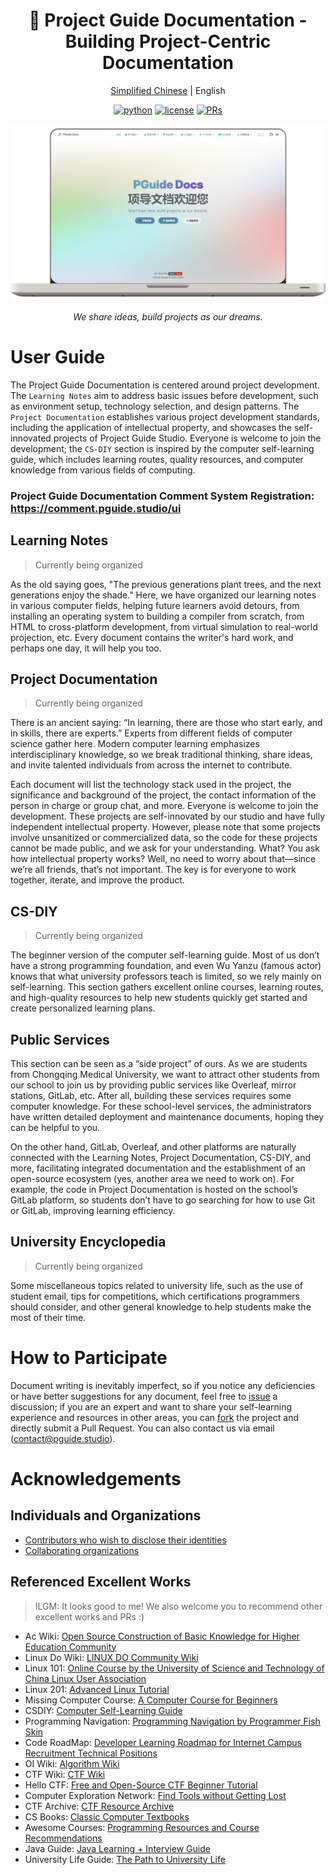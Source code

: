 <div align="center">

# 🌱 Project Guide Documentation - Building Project-Centric Documentation

[Simplified Chinese](https://github.com/PGuideDev/PGuide-Docs/blob/master/README.md) | English

[![python](https://img.shields.io/badge/-VuePress-blue?logo=vue&logoColor=white)](https://github.com/pre-commit/pre-commit)
[![license](https://img.shields.io/github/license/PGuideDev/PGuide-Docs)](https://img.shields.io/github/license/PGuideDev/PGuide-Docs)
[![PRs](https://img.shields.io/badge/PRs-welcome-brightgreen.svg)](https://github.com/PGuideDev/PGuide-Docs/pulls)

[![pguide-doc.png](docs/.vuepress/public/src/pguide-doc.png)](https://docs.pguide.cloud/)

_We share ideas, build projects as our dreams._

</div>

# User Guide

The Project Guide Documentation is centered around project development. The `Learning Notes` aim to address basic issues before development, such as environment setup, technology selection, and design patterns. The `Project Documentation` establishes various project development standards, including the application of intellectual property, and showcases the self-innovated projects of Project Guide Studio. Everyone is welcome to join the development; the `CS-DIY` section is inspired by the computer self-learning guide, which includes learning routes, quality resources, and computer knowledge from various fields of computing.

### Project Guide Documentation Comment System Registration: https://comment.pguide.studio/ui

## Learning Notes

> Currently being organized

As the old saying goes, "The previous generations plant trees, and the next generations enjoy the shade." Here, we have organized our learning notes in various computer fields, helping future learners avoid detours, from installing an operating system to building a compiler from scratch, from HTML to cross-platform development, from virtual simulation to real-world projection, etc. Every document contains the writer's hard work, and perhaps one day, it will help you too.

## Project Documentation

> Currently being organized

There is an ancient saying: “In learning, there are those who start early, and in skills, there are experts.” Experts from different fields of computer science gather here. Modern computer learning emphasizes interdisciplinary knowledge, so we break traditional thinking, share ideas, and invite talented individuals from across the internet to contribute.

Each document will list the technology stack used in the project, the significance and background of the project, the contact information of the person in charge or group chat, and more. Everyone is welcome to join the development. These projects are self-innovated by our studio and have fully independent intellectual property. However, please note that some projects involve unsanitized or commercialized data, so the code for these projects cannot be made public, and we ask for your understanding. What? You ask how intellectual property works? Well, no need to worry about that—since we’re all friends, that’s not important. The key is for everyone to work together, iterate, and improve the product.

## CS-DIY

> Currently being organized

The beginner version of the computer self-learning guide. Most of us don’t have a strong programming foundation, and even Wu Yanzu (famous actor) knows that what university professors teach is limited, so we rely mainly on self-learning. This section gathers excellent online courses, learning routes, and high-quality resources to help new students quickly get started and create personalized learning plans.

## Public Services

This section can be seen as a “side project” of ours. As we are students from Chongqing Medical University, we want to attract other students from our school to join us by providing public services like Overleaf, mirror stations, GitLab, etc. After all, building these services requires some computer knowledge. For these school-level services, the administrators have written detailed deployment and maintenance documents, hoping they can be helpful to you.

On the other hand, GitLab, Overleaf, and other platforms are naturally connected with the Learning Notes, Project Documentation, CS-DIY, and more, facilitating integrated documentation and the establishment of an open-source ecosystem (yes, another area we need to work on). For example, the code in Project Documentation is hosted on the school’s GitLab platform, so students don’t have to go searching for how to use Git or GitLab, improving learning efficiency.

## University Encyclopedia

> Currently being organized

Some miscellaneous topics related to university life, such as the use of student email, tips for competitions, which certifications programmers should consider, and other general knowledge to help students make the most of their time.

# How to Participate

Document writing is inevitably imperfect, so if you notice any deficiencies or have better suggestions for any document, feel free to [issue](https://github.com/PGuideDev/PGuide-Docs/issues) a discussion; if you are an expert and want to share your self-learning experience and resources in other areas, you can [fork](https://github.com/PGuideDev/PGuide-Docs/fork) the project and directly submit a Pull Request. You can also contact us via email (contact@pguide.studio).

# Acknowledgements

## Individuals and Organizations

- [Contributors who wish to disclose their identities](https://docs.pguide.cloud/friends/persons/)
- [Collaborating organizations](https://docs.pguide.cloud/friends/organizations/)

## Referenced Excellent Works

> ILGM: It looks good to me! We also welcome you to recommend other excellent works and PRs :)

- Ac Wiki: [Open Source Construction of Basic Knowledge for Higher Education Community](https://ac-wiki.org/)
- Linux Do Wiki: [LINUX DO Community Wiki](https://wiki.linux.do/)
- Linux 101: [Online Course by the University of Science and Technology of China Linux User Association](https://101.lug.ustc.edu.cn/)
- Linux 201: [Advanced Linux Tutorial](https://201.ustclug.org/)
- Missing Computer Course: [A Computer Course for Beginners](https://www.criwits.top/missing/)
- CSDIY: [Computer Self-Learning Guide](https://csdiy.wiki/)
- Programming Navigation: [Programming Navigation by Programmer Fish Skin](https://www.codefather.cn/course/1789189862986850306)
- Code RoadMap: [Developer Learning Roadmap for Internet Campus Recruitment Technical Positions](https://github.com/forthespada/developer-roadmap-zh-CN)
- OI Wiki: [Algorithm Wiki](https://oi.wiki/)
- CTF Wiki: [CTF Wiki](https://ctf-wiki.org/)
- Hello CTF: [Free and Open-Source CTF Beginner Tutorial](https://hello-ctf.com/)
- Computer Exploration Network: [Find Tools without Getting Lost](https://www.cyhaoka.vip/)
- CTF Archive: [CTF Resource Archive](https://github.com/CTF-Archives)
- CS Books: [Classic Computer Textbooks](https://github.com/forthespada/CS-Books)
- Awesome Courses: [Programming Resources and Course Recommendations](https://github.com/forthespada/Awsome-Courses)
- Java Guide: [Java Learning + Interview Guide](https://javaguide.cn/)
- University Life Guide: [The Path to University Life](https://colleges.chat/)
